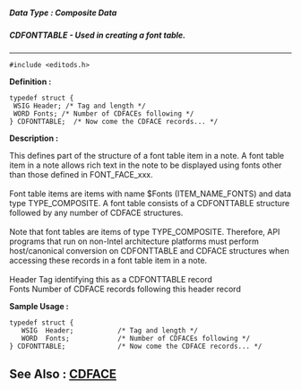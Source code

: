##### Data Type : Composite Data
##### CDFONTTABLE - Used in creating a font table.
---
```
#include <editods.h>
```

**Definition :**
```
typedef struct {
 WSIG Header; /* Tag and length */
 WORD Fonts; /* Number of CDFACEs following */
} CDFONTTABLE;  /* Now come the CDFACE records... */
```

**Description :**

This defines part of the structure of a font table item in a note.  A font table item in a note allows rich text in the note to be displayed using fonts other than those defined in FONT_FACE_xxx.<br>
<br>
Font table items are items with name $Fonts (ITEM_NAME_FONTS) and data type TYPE_COMPOSITE.  A font table consists of a CDFONTTABLE structure followed by any number of CDFACE structures.<br>
<br>
Note that font tables are items of type TYPE_COMPOSITE. Therefore, API programs that run on non-Intel architecture platforms must perform host/canonical conversion on CDFONTTABLE and CDFACE structures when accessing these records in a font table item in a note.<br>
<br>
        Header        Tag identifying this as a CDFONTTABLE record<br>
        Fonts            Number of CDFACE records following this header record<br>



**Sample Usage :**
```
typedef struct {
   WSIG  Header;           /* Tag and length */
   WORD  Fonts;            /* Number of CDFACEs following */
} CDFONTTABLE;             /* Now come the CDFACE records... */

```

**See Also :**
[CDFACE](/domino-c-api-docs/reference/Data/CDFACE)
---
